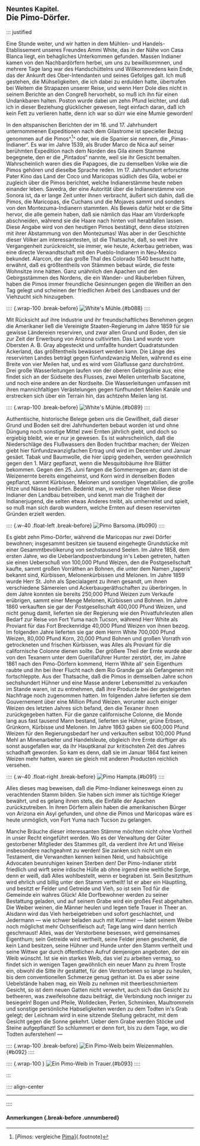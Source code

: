 ## <small>Neuntes Kapitel.</small><br />Die Pimo-Dörfer.

::: justified

Eine Stunde weiter, und wir hatten in dem Mühlen- und Handels-Etablissement
unseres Freundes Ammi White, das in der Nähe von Casa Blanca liegt, ein
behagliches Unterkommen gefunden. Massen Indianer kamen von den Nachbardörfern
herbei, um uns zu bewillkommnen, und mehrere Tage lang war des Handschüttelns
und Willkommredens kein Ende, das der Ankunft des Ober-Intendanten und seines
Gefolges galt. Ich muß gestehen, die Mühseligkeiten, die ich dabei zu erdulden
hatte, übertrafen bei Weitem die Strapazen unserer Reise, und wenn Herr Dole
dies nicht in seinem Berichte an den Congreß hervorhebt, so muß ich ihn für
einen Undankbaren halten. Poston wurde dabei um zehn Pfund leichter, und daß ich
in dieser Beziehung glücklicher gewesen, liegt einfach daran, daß ich kein Fett
zu verlieren hatte, denn ich war so dürr wie eine Mumie geworden!

In den altspanischen Berichten der im 16. und 17. Jahrhundert unternommenen
Expeditionen nach dem Gilastrome ist specieller Bezug genommen auf die Pimos^[^0900]^
oder, wie die Spanier sie nennen, die „Pimas-Indianer“. Es war im Jahre 1539,
als Bruder Marco de Nica auf seiner berühmten Expedition nach dem Norden des
Gila einem Stamme begegnete, den er die „Pintados“ nannte, weil sie ihr Gesicht
bemalten. Wahrscheinlich waren dies die Papagoes, die zu demselben Volke wie die
Pimos gehören und dieselbe Sprache reden. Im 17. Jahrhundert erforschte Pater
Kino das Land der Coco und Maricopas südlich des Gila, wobei er zugleich über
die Pimos berichtet, welche Indianerstämme heute neben einander leben. Savedra,
der eine Autorität über die Indianerstämme von Sonora ist, da er lange Zeit
unter ihnen verbracht, äußert sich dahin, daß die Pimos, die Maricopas, die
Cuchans und die Mojaves sammt und sonders von den Montezuma-Indianern stammten.
Als Beweis dafür hebt er die Sitte hervor, die alle gemein haben, daß sie
nämlich das Haar am Vorderkopfe abschneiden, während sie die Haare nach hinten
voll herabfallen lassen. Diese Angabe wird von den heutigen Pimos bestätigt,
denn diese stolziren mit ihrer Abstammung von den Montezumas! Was aber in der
Geschichte dieser Völker am interessantesten, ist die Thatsache, daß, so weit
ihre Vergangenheit zurückreicht, sie immer, wie heute, Ackerbau getrieben, was
eine directe Verwandtschaft mit den Pueblo-Indianern in Neu-Mexico bekundet.
Alarcon, der das große Thal des Colorado 1540 besucht hatte, erwähnt, daß es
größtentheils von Stämmen bebaut würde, die feste Wohnsitze inne hätten. Ganz
unähnlich den Apachen und den Gebirgsstämmen des Nordens, die ein Wander- und
Räuberleben führen, haben die Pimos immer freundliche Gesinnungen gegen die
Weißen an den Tag gelegt und scheinen der friedlichen Arbeit des Landbaues und
der Viehzucht sich hinzugeben.

:::: {.wrap-100 .break-before}
![White's Mühle.](Abenteuer_im_Apachenlande_0088.jpg "White's Mühle."){#b088}
::::

Mit Rücksicht auf ihre Industrie und ihr freundschaftliches Benehmen gegen die
Amerikaner ließ die Vereinigte Staaten-Regierung im Jahre 1859 für sie gewisse
Ländereien reserviren, und zwar allen Grund und Boden, den sie zur Zeit der
Erwerbung von Arizona cultivirten. Das Land wurde vom Obersten A. B. Gray
abgesteckt und umfaßte hundert Quadratstunden Ackerland, das größtentheils
bewässert werden kann. Die Länge des reservirten Landes beträgt gegen
fünfundzwanzig Meilen, während es eine Breite von vier Meilen hat, und es wird
vom Gilaflusse ganz durchströmt. Drei große Wasserleitungen laufen von der
oberen Gebirgslinie aus; eine findet sich an der Südseite des Flusses, zwei
Meilen unterhalb Sacatone, und noch eine andere an der Nordseite. Die
Wasserleitungen umfassen mit ihren mannichfaltigen Verästelungen gegen
fünfhundert Meilen Kanäle und erstrecken sich über ein Terrain hin, das achtzehn
Meilen lang ist.

:::: {.wrap-100 .break-before}
![White's Mühle.](Abenteuer_im_Apachenlande_0089.jpg "White's Mühle."){#b089}
::::

Authentische, historische Belege geben uns die Gewißheit, daß dieser Grund und
Boden seit drei Jahrhunderten bebaut worden ist und ohne Düngung noch sonstige
Mittel zwei Ernten jährlich giebt, und doch so ergiebig bleibt, wie er nur je
gewesen. Es ist wahrscheinlich, daß die Niederschläge des Flußwassers den Boden
fruchtbar machen; der Weizen giebt hier fünfundzwanzigfachen Ertrag und wird im
December und Januar gesäet. Tabak und Baumwolle, die hier üppig gedeihen, werden
gewöhnlich gegen den 1. März gepflanzt, wenn die Mesquitobäume ihre Blätter
bekommen. Gegen den 25. Juni fangen die Sommerregen an; dann ist die Weizenernte
bereits eingeheimst, und Korn wird in denselben Boden gepflanzt, sammt
Kürbissen, Melonen und sonstigen Vegetabilien, die große Hitze und Nässe
bedürfen. Bedenkt man, in welcher rohen Weise diese Indianer den Landbau
betreiben, und kennt man die Trägheit der Indianerjugend, die selten etwas
Anderes treibt, als umherreitet und spielt, so muß man sich darob wundern,
welche Ernten auf diesen reservirten Gründen erzielt werden.

:::: {.w-40 .float-left .break-before}
![Pimo Barsoma.](Abenteuer_im_Apachenlande_0090.jpg "Pimo Barsoma."){#b090}
::::

Es giebt zehn Pimo-Dörfer, während die Maricopas nur zwei Dörfer bewohnen;
insgesammt besitzen sie tausend eingehegte Grundstücke mit einer
Gesammtbevölkerung von sechstausend Seelen. Im Jahre 1858, dem ersten Jahre, wo
die Ueberlandpostverbindung in's Leben getreten, hatten sie einen Ueberschuß von
100,000 Pfund Weizen, den die Postgesellschaft kaufte, sammt großen Vorräthen an
Bohnen, die unter dem Namen „taperis“ bekannt sind, Kürbissen, Melonenkürbissen
und Melonen. Im Jahre 1859 wurde Herr St. John als Specialagent zu ihnen
gesandt, um ihnen verschiedene Sämereien und Ackerbaugeräthschaften zu
überbringen. In dem Jahre konnten sie bereits 250,000 Pfund Weizen zum Verkaufe
erübrigen, sammt einer Menge Melonen, Kürbissen und Bohnen. Im Jahre 1860
verkauften sie gar der Postgesellschaft 400,000 Pfund Weizen, und nicht genug
damit, lieferten sie der Regierung wie den Privatfuhrleuten allen Bedarf zur
Reise von Fort Yuma nach Tucson, während Herr White als Proviant für das Fort
Breckenridge 40,000 Pfund Weizen von ihnen bezog. Im folgenden Jahre lieferten
sie gar dem Herrn White 700,000 Pfund Weizen, 80,000 Pfund Korn, 20,000 Pfund
Bohnen und großen Vorrath von getrockneten und frischen Kürbissen, was Alles als
Proviant für die californische Colonne dienen sollte. Der größere Theil der
Ernte wurde aber von den Texanern unter dem Guerillaführer Hunter zerstört, der,
im Jahre 1861 nach den Pimo-Dörfern kommend, Herrn White all' sein Eigenthum
raubte und ihn bei ihrer Flucht nach dem Rio Grande gar als Gefangenen mit
fortschleppte. Aus der Thatsache, daß die Pimos in demselben Jahre schon
sechshundert Hühner und eine Masse anderer Lebensmittel zu verkaufen im Stande
waren, ist zu entnehmen, daß ihre Producte bei der gesteigerten Nachfrage noch
zugenommen hatten. Im folgenden Jahre lieferten sie dem Gouvernement über eine
Million Pfund Weizen, worunter auch einiger Weizen des letzten Jahres sich
befand, den die Texaner ihnen zurückgegeben hatten. Für die ganze californische
Colonne, die Monde lang aus fast tausend Mann bestand, lieferten sie Hühner,
grüne Erbsen, Grünkorn, Kürbisse und Melonen. Im Jahre 1863 gaben sie 600,000
Pfund Weizen für den Regierungsbedarf her und verkauften selbst 100,000 Pfund
Mehl an Minenarbeiter und Handelsleute, obgleich ihre Ernte dürftiger als sonst
ausgefallen war, da ihr Hauptkanal zur kritischsten Zeit des Jahres schadhaft
geworden. So kam es denn, daß sie im Januar 1864 fast keinen Weizen mehr hatten,
waren sie gleich mit anderen Producten reichlich versehen.

:::: {.w-40 .float-right .break-before}
![Pimo Hampta.](Abenteuer_im_Apachenlande_0091.jpg "Pimo Hampta."){#b091}
::::

Alles dieses mag beweisen, daß die Pimo-Indianer keineswegs einen zu
verachtenden Stamm bilden. Sie haben sich immer als tüchtige Krieger bewährt,
und es gelang ihnen stets, die Einfälle der Apachen zurückzutreiben. In ihren
Dörfern allein haben die amerikanischen Bürger von Arizona ein Asyl gefunden,
und ohne die Pimos und Maricopas wäre es heute unmöglich, von Fort Yuma nach
Tucson zu gelangen.

Manche Bräuche dieser interessanten Stämme möchten nicht ohne Vortheil in unser
Recht eingeführt werden. Wo es der Verwaltung der Güter gestorbener Mitglieder
des Stammes gilt, da verdient ihre Art und Weise insbesondere nachgeahmt zu
werden! Sie zanken sich nicht um ein Testament, die Verwandten kennen keinen
Neid, und habsüchtige Advocaten beunruhigen keinen Sterben den! Der
Pimo-Indianer stirbt friedlich und wirft seine irdische Hülle ab ohne irgend
eine weltliche Sorge, denn er weiß, daß Alles wohlbestellt, wenn er begraben
ist. Sein Besitzthum wird ehrlich und billig unter den Stamm vertheilt! Ist er
aber ein Häuptling, und besitzt er Felder und Getreide und Vieh, so ist sein Tod
für die Gemeinde ein wahres Glück! Alle Dorfbewohner werden zu seiner Bestattung
geladen, und auf seinem Grabe wird ein großes Fest abgehalten. Die Weiber
weinen, die Männer heulen und legen tiefe Trauer in Theer an. Alsdann wird das
Vieh herbeigetrieben und sofort geschlachtet, und Jedermann — wie schwer beladen
auch mit Kummer — ladet seinem Weibe noch möglichst mehr Ochsenfleisch auf; Tage
lang wird dann herrlich geschmaust! Alles, was der Verstorbene besessen, wird
gemeinsames Eigenthum; sein Getreide wird vertheilt, seine Felder jenen
geschenkt, die kein Land besitzen, seine Hühner und Hunde unter den Stamm
vertheilt und seine Wittwe gar durch öffentlichen Aufruf demjenigen angeboten,
der ein Weib wünscht. Ist sie ein starkes Weib, das viel zu arbeiten vermag, so
findet sich in wenigen Tagen gewöhnlich ein neuer Mann zu ihrem Troste ein,
obwohl die Sitte ihr gestattet, für den Verstorbenen so lange zu heulen, bis dem
conventionellen Schmerze genug gethan ist. Da es aber seine Uebelstände haben
mag, ein Weib zu nehmen mit theerbeschmiertem Gesicht, so ist dem neuen Gatten
nicht verwehrt, auch sich das Gesicht zu betheeren, was zweifelsohne dazu
beiträgt, die Verbindung noch inniger zu besiegeln! Bogen und Pfeile,
Wolldecken, Perlen, Schminken, Maultrommeln und sonstige persönliche
Habseligkeiten werden zu dem Todten in's Grab gelegt; der Leichnam wird in eine
sitzende Stellung gebracht, mit dem Gesicht gegen die Sonne gekehrt. Ueber dem
Grabe werden Stöcke und Steine aufgepflanzt! So schlummert er denn fort, bis zu
dem Tage, wo die Todten auferstehen! —

:::: {.wrap-100 .break-before}
![Ein Pimo-Weib beim Weizenmahlen.](Abenteuer_im_Apachenlande_0092.jpg "Ein Pimo-Weib beim Weizenmahlen."){#b092}
::::

:::: {.wrap-100 }
![Ein Pimo-Weib in Trauer.](Abenteuer_im_Apachenlande_0093.jpg "Ein Pimo-Weib in Trauer."){#b093}
::::

:::

:::: align-center
****
::::

#### **Anmerkungen** {.break-before .unnumbered}

[^0900]: [*Pimos*: vergleiche [Pima](https://de.wikipedia.org/wiki/Pima)]{.footnote}
